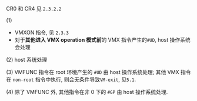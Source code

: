 
CR0 和 CR4 见 `2.3.2.2`

(1)

* VMXON 指令, 见 `2.3.3`
* 对于**其他进入 VMX operation 模式前**的 VMX 指令产生的`#UD`, host 操作系统会处理

(2) host 系统处理

(3) VMFUNC 指令在 root 环境产生的 `#UD` 由 host 操作系统处理; 其他 VMX 指令在 `non-root` 指令中执行, 则会无条件导致`VM-exit`, 见`5.1`.

(4) 除了 VMFUNC 外, 其他指令在非 0 下的 `#GP` 由 host 操作系统处理.

